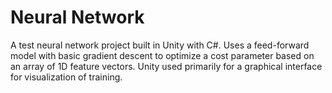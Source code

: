 # Neural Network
A test neural network project built in Unity with C#. Uses a feed-forward model with basic gradient descent to optimize a cost parameter based on an array of 1D feature vectors. Unity used primarily for a graphical interface for visualization of training.
